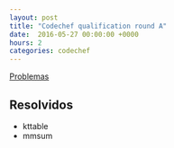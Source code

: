 ```yaml
---
layout: post
title: "Codechef qualification round A"
date:  2016-05-27 00:00:00 +0000
hours: 2
categories: codechef 
---
```

[Problemas](https://www.codechef.com/SNCKQL16)

## Resolvidos
* kttable
* mmsum

